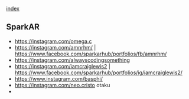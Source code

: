 
[index](https://github.com/kitasenjudesign/bookmarks/blob/master/README.md)

## SparkAR

* https://instagram.com/omega.c
* https://instagram.com/amnrhm/ | https://www.facebook.com/sparkarhub/portfolios/fb/amnrhm/
* https://instagram.com/alwayscodingsomething
* https://instagram.com/iamcraiglewis2 | https://www.facebook.com/sparkarhub/portfolios/ig/iamcraiglewis2/
* https://www.instagram.com/basphi/
* https://instagram.com/neo.cristo otaku
* 
